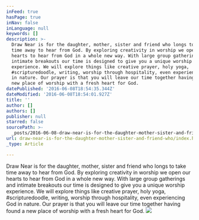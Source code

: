 ```yaml
---
inFeed: true
hasPage: true
inNav: false
inLanguage: null
keywords: []
description: >-
  Draw Near is for the daughter, mother, sister and friend who longs to take
  time away to hear from God. By exploring creativity in worship we open our
  hearts to hear from God in a whole new way. With large group gatherings and
  intimate breakouts our time is designed to give you a unique worship
  experience. We will explore things like creative prayer, holy yoga,
  #scripturedoodle, writing, worship through hospitality, even experiencing God
  in nature. Our prayer is that you will leave our time together having found a
  new place of worship with a fresh heart for God.
datePublished: '2016-06-08T18:54:35.344Z'
dateModified: '2016-06-08T18:54:01.927Z'
title: ''
author: []
authors: []
publisher: null
starred: false
sourcePath: >-
  _posts/2016-06-08-draw-near-is-for-the-daughter-mother-sister-and-friend-who.md
url: draw-near-is-for-the-daughter-mother-sister-and-friend-who/index.html
_type: Article

---
```

Draw Near is for the daughter, mother, sister and friend who longs to take time away to hear from God. By exploring creativity in worship we open our hearts to hear from God in a whole new way. With large group gatherings and intimate breakouts our time is designed to give you a unique worship experience. We will explore things like creative prayer, holy yoga, \#scripturedoodle, writing, worship through hospitality, even experiencing God in nature. Our prayer is that you will leave our time together having found a new place of worship with a fresh heart for God.
![](https://the-grid-user-content.s3-us-west-2.amazonaws.com/6a536473-7901-4310-bcc8-c355206e570b.jpg)